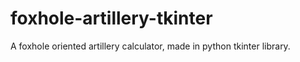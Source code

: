 # foxhole-artillery-tkinter
A foxhole oriented artillery calculator, made in python tkinter library.
